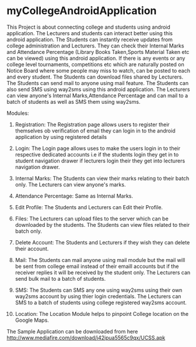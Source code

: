 # myCollegeAndroidApplication

This Project is about connecting college and students using android application. The Lecturers and students can interact better using this android application.
The Students can instantly receive updates from college administration and Lecturers. They can check their Internal Marks and Attendance Percentage
(Library Books Taken,Sports Material Taken etc can be viewed) using this android application. If there is any events or any college level tournaments,
competitions etc which are naturally posted on Notice Board where some people may miss to watch, can be posted to each and every student. The Students can download files
shared by Lecturers. The Students can send mail to anyone using mail feature. The Students can also send SMS using way2sms using this android application.
The Lecturers can view anyone's Internal Marks,Attendance Percentage and can mail to a batch of students as well as SMS them using way2sms.

Modules:

1. Registration: The Registration page allows users to register their themselves ob verification of email they can login in to the android application by using registered details
2. Login: The Login page allows uses to make the users login in to their respective dedicated accounts i.e if the students login they get in to student navigation drawer
   if lecturers login their they get into lecturers navigation drawer. 
3. Internal Marks: The Students can view their marks relating to their batch only. The Lecturers can view anyone's marks.
4. Attendance Percentage: Same as Internal Marks.
5. Edit Profile: The Students and Lecturers can Edit their Profile.
6. Files: The Lecturers can upload files to the server which can be downloaded by the students. The Students can view files related to their batch only.
7. Delete Account: The Students and Lecturers if they wish they can delete their account.
8. Mail: The Students can mail anyone using mail module but the mail will be sent from college email instead of their emaill accounts but if the receiver replies
it will be received by the student only. The Lecturers can send bulk mail to a batch of students.
9. SMS: The Students can SMS any one using way2sms using their own way2sms account by using thier login credentials. The Lecturers can SMS to a batch of students
using college registered way2sms account.

10. Location: The Location Module helps to pinpoint College location on the Google Maps.


The Sample Application can be downloaded from here
http://www.mediafire.com/download/i42ipua5565c9qx/UCSS.apk
